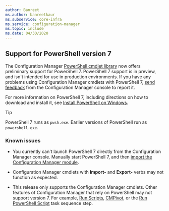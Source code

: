 ```yaml
---
author: Banreet
ms.author: banreetkaur
ms.subservice: core-infra
ms.service: configuration-manager
ms.topic: include
ms.date: 04/30/2020
---
```


## <a name="bkmk_pwsh7"></a> Support for PowerShell version 7

<!--6023299-->

The Configuration Manager [PowerShell cmdlet library](/powershell/sccm/overview) now offers preliminary support for PowerShell 7. PowerShell 7 support is in preview, and isn't intended for use in production environments. If you have any problems using Configuration Manager cmdlets with PowerShell 7, [send feedback](../../technical-preview-2003.md#bkmk_feedback) from the Configuration Manager console to report it.

For more information on PowerShell 7, including directions on how to download and install it, see [Install PowerShell on Windows](/powershell/scripting/install/installing-powershell-core-on-windows).

> [!TIP]
> PowerShell 7 runs as `pwsh.exe`. Earlier versions of PowerShell run as `powershell.exe`.

### Known issues

- You currently can't launch PowerShell 7 directly from the Configuration Manager console. Manually start PowerShell 7, and then [import the Configuration Manager module](/powershell/sccm/overview#import-the-configuration-manager-powershell-module).

- Configuration Manager cmdlets with **Import-** and **Export-** verbs may not function as expected.

- This release only supports the Configuration Manager cmdlets. Other features of Configuration Manager that rely on PowerShell may not support version 7. For example, [Run Scripts](../../../../../apps/deploy-use/create-deploy-scripts.md), [CMPivot](../../../../servers/manage/cmpivot.md), or the [Run PowerShell Script](../../../../../osd/understand/task-sequence-steps.md#BKMK_RunPowerShellScript) task sequence step.